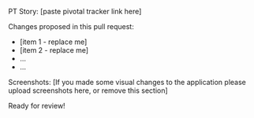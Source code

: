 PT Story: [paste pivotal tracker link here]


Changes proposed in this pull request:
- [item 1 - replace me]
- [item 2 - replace me]
- ...
- ...


Screenshots:
[If you made some visual changes to the application please upload screenshots
here, or remove this section]


Ready for review!

